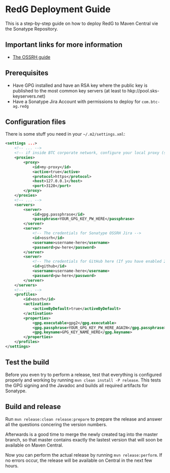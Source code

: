 ﻿# RedG Deployment Guide

This is a step-by-step guide on how to deploy RedG to Maven Central vie the Sonatype Repository.

## Important links for more information

 - [The OSSRH guide](http://central.sonatype.org/pages/ossrh-guide.html)

## Prerequisites

 - Have GPG installed and have an RSA key where the public key is published to the most common key servers (at least to hkp://pool.sks-keyservers.net)
 - Have a Sonatype Jira Account with permissions to deploy for `com.btc-ag.redg`
 
## Configuration files

There is some stuff you need in your `~/.m2/settings.xml`:

````xml
<settings ...>
	<!-- ... -->
	<!-- if inside BTC corporate network, configure your local proxy (squid, cntlm) here -->
	<proxies>
		<proxy>
			<id>my-proxy</id>
			<active>true</active>
			<protocol>https</protocol>
			<host>127.0.0.1</host>
			<port>3128</port>
		</proxy>
	</proxies>
	<!-- ... -->
	<servers>
		<server>
			<id>gpg.passphrase</id>
			<passphrase>YOUR_GPG_KEY_PW_HERE</passphrase>
		</server>
		<server>
			<!-- The credentials for Sonatype OSSRH Jira -->
			<id>ossrh</id>
			<username>username-here</username>
			<password>pw-here</password>
		</server>
		<server>
			<!-- The credentials for GitHub here (If you have enabled 2FA, generate an peronal access token and use it instead) -->
			<id>github</id>
			<username>username-here</username>
			<password>pw-here</password>
		</server>
	</servers>
	<!-- ... -->
	<profiles>
        <id>ossrh</id>
        <activation>
            <activeByDefault>true</activeByDefault>
        </activation>
        <properties>
            <gpg.executable>gpg2</gpg.executable>
			<gpg.passphrase>YOUR_GPG_KEY_PW_HERE_AGAIN</gpg.passphrase>
			<gpg.keyname>GPG_KEY_NAME_HERE</gpg.keyname>
        </properties>
	</profiles>
</settings>
````

## Test the build

Before you even try to perform a release, test that everything is configured properly and working by running `mvn clean install -P release`. 
This tests the GPG signing and the Javadoc and builds all required artifacts for Sonatype.

## Build and release

Run `mvn release:clean release:prepare` to prepare the release and answer all the questions concering the version numbers.

Afterwards is a good time to merge the newly created tag into the master branch, so that master contains exactly the lastest version that will soon be available on Maven Central.

Now you can perform the actual release by running `mvn release:perform`.
If no errors occur, the release will be available on Central in the next few hours.